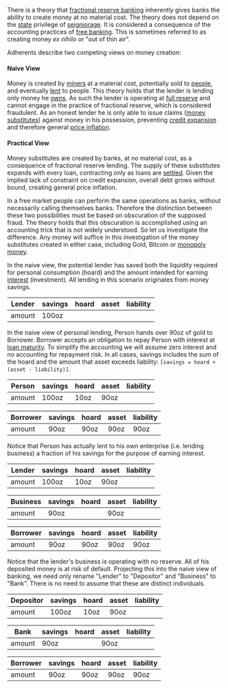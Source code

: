 There is a theory that [fractional reserve banking](https://en.wikipedia.org/wiki/Fractional-reserve_banking) inherently gives banks the ability to create money at no material cost. The theory does not depend on the [state](Glossary#state) privilege of [seigniorage](https://en.wikipedia.org/wiki/Seigniorage). It is considered a consequence of the accounting practices of [free banking](https://en.wikipedia.org/wiki/Free_banking). This is sometimes referred to as creating money *ex nihilo* or "out of thin air".

Adherents describe two competing views on money creation:

#### Naive View

Money is created by [miners](Glossary#miner) at a material cost, potentially sold to [people](Glossary#person), and eventually [lent](Glossary#lend) to people. This theory holds that the lender is lending only money he [owns](Glossary#owner). As such the lender is operating at [full reserve](Full-Reserve-Fallacy) and cannot engage in the practice of fractional reserve, which is considered fraudulent. As an honest lender he is only able to issue claims ([money substitutes](https://wiki.mises.org/wiki/Money_substitutes)) against money in his possession, preventing [credit expansion](Credit-Expansion-Fallacy) and therefore general [price inflation](https://en.wikipedia.org/wiki/Inflation).

#### Practical View

Money substitutes are created by banks, at no material cost, as a consequence of fractional reserve lending. The supply of these substitutes expands with every loan, contracting only as loans are [settled](https://en.wikipedia.org/wiki/Clearing_(finance)). Given the implied lack of constraint on credit expansion, overall debt grows without bound, creating general price inflation.

In a free market people can perform the same operations as banks, without necessarily calling themselves banks. Therefore the distinction between these two possibilities must be based on obscuration of the supposed fraud. The theory holds that this obscuration is accomplished using an accounting trick that is not widely understood. So let us investigate the difference. Any money will suffice in this investigation of the money substitutes created in either case, including Gold, Bitcoin or [monopoly money](Money-Taxonomy).

In the naive view, the potential lender has saved both the liquidity required for personal consumption (hoard) and the amount intended for earning [interest](Glossary#interest) (investment). All lending in this scenario originates from money savings. 

|Lender    |savings   |hoard     |asset     |liability |
|----------|----------|----------|----------|----------|
|amount    |     100oz|          |          |          |

In the naive view of personal lending, Person hands over 90oz of gold to Borrower. Borrower accepts an obligation to repay Person with interest at [loan maturity](https://en.wikipedia.org/wiki/Maturity_(finance)). To simplify the accounting we will assume zero interest and no accounting for repayment risk. In all cases, savings includes the sum of the hoard and the amount that asset exceeds liability: `[savings = hoard + (asset - liability)]`.

|Person    |savings   |hoard     |asset     |liability |
|----------|----------|----------|----------|----------|
|amount    |     100oz|      10oz|      90oz|          |

|Borrower  |savings   |hoard     |asset     |liability |
|----------|----------|----------|----------|----------|
|amount    |      90oz|      90oz|      90oz|      90oz|

Notice that Person has actually lent to his own enterprise (i.e. lending business) a fraction of his savings for the purpose of earning interest.

|Lender    |savings   |hoard     |asset     |liability |
|----------|----------|----------|----------|----------|
|amount    |     100oz|      10oz|      90oz|          |

|Business  |savings   |hoard     |asset     |liability |
|----------|----------|----------|----------|----------|
|amount    |      90oz|          |      90oz|          |

|Borrower  |savings   |hoard     |asset     |liability |
|----------|----------|----------|----------|----------|
|amount    |      90oz|      90oz|      90oz|      90oz|

Notice that the lender's business is operating with no reserve. All of his deposited money is at risk of default. Projecting this into the naive view of banking, we need only rename "Lender" to "Depositor" and "Business" to "Bank". There is no need to assume that these are distinct individuals.

|Depositor |savings   |hoard     |asset     |liability |
|----------|----------|----------|----------|----------|
|amount    |     100oz|      10oz|      90oz|          |

|Bank      |savings   |hoard     |asset     |liability |
|----------|----------|----------|----------|----------|
|amount    |      90oz|          |      90oz|          |

|Borrower  |savings   |hoard     |asset     |liability |
|----------|----------|----------|----------|----------|
|amount    |      90oz|      90oz|      90oz|      90oz|
